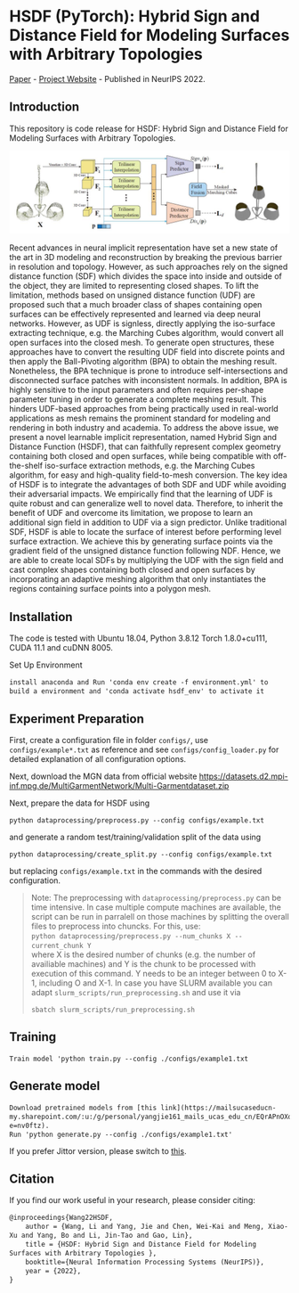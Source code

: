 # HSDF (PyTorch): Hybrid Sign and Distance Field for Modeling Surfaces with Arbitrary Topologies

[Paper](https://openreview.net/forum?id=Soadfc-JMeX) - 
[Project Website](http://geometrylearning.com/hsdf/) -
Published in NeurIPS 2022.

## Introduction
This repository is code release for HSDF: Hybrid Sign and Distance Field for Modeling Surfaces with Arbitrary Topologies.

<img src='teaser.jpg' width='800'>

Recent advances in neural implicit representation have set a new state of the art in 3D modeling and reconstruction by breaking the previous barrier in resolution and topology. However, as such approaches rely on the signed distance function (SDF) which divides the space into inside and outside of the object, they are limited to representing closed shapes. To lift the limitation, methods based on unsigned distance function (UDF) are proposed such that a much broader class of shapes containing open surfaces can be effectively represented and learned via deep neural networks. 
However, as UDF is signless, directly applying the iso-surface extracting technique, e.g. the Marching Cubes algorithm, would convert all open surfaces into the closed mesh. To generate open structures, these approaches have to convert the resulting UDF field into discrete points and then apply the Ball-Pivoting algorithm (BPA) to obtain the meshing result. Nonetheless, the BPA technique is prone to introduce self-intersections and disconnected surface patches with inconsistent normals. In addition, BPA is highly sensitive to the input parameters and often requires per-shape parameter tuning in order to generate a complete meshing result. This hinders UDF-based approaches from being practically used in real-world applications as mesh remains the prominent standard for modeling and rendering in both industry and academia. 
To address the above issue, we present a novel learnable implicit representation, named Hybrid Sign and Distance Function (HSDF), that can faithfully represent complex geometry containing both closed and open surfaces, while being compatible with off-the-shelf iso-surface extraction methods, e.g. the Marching Cubes algorithm, for easy and high-quality field-to-mesh conversion. The key idea of HSDF is to integrate the advantages of both SDF and UDF while avoiding their adversarial impacts. We empirically find that the learning of UDF is quite robust and can generalize well to novel data. Therefore, to inherit the benefit of UDF and overcome its limitation, we propose to learn an additional sign field in addition to UDF via a sign predictor. Unlike traditional SDF, HSDF is able to locate the surface of interest before performing level surface extraction. We achieve this by generating surface points via the gradient field of the unsigned distance function following NDF. Hence, we are able to create local SDFs by multiplying the UDF with the sign field and cast complex shapes containing both closed and open surfaces by incorporating an adaptive meshing algorithm that only instantiates the regions containing surface points into a polygon mesh.

## Installation

The code is tested with Ubuntu 18.04, Python 3.8.12 Torch 1.8.0+cu111, CUDA 11.1 and cuDNN 8005.

Set Up Environment

    install anaconda and Run 'conda env create -f environment.yml' to build a environment and 'conda activate hsdf_env' to activate it



## Experiment Preparation

First, create a configuration file in folder `configs/`, use `configs/example*.txt` as reference and see  `configs/config_loader.py` for detailed explanation of all configuration options.

Next, download the MGN data from official website https://datasets.d2.mpi-inf.mpg.de/MultiGarmentNetwork/Multi-Garmentdataset.zip
    
Next, prepare the data for HSDF using
```
python dataprocessing/preprocess.py --config configs/example.txt
```

and generate a random test/training/validation split of the data using
```
python dataprocessing/create_split.py --config configs/example.txt
```

but replacing `configs/example.txt` in the commands with the desired configuration.

> Note: The preprocessing with `dataprocessing/preprocess.py` can be time intensive. In case multiple compute machines are 
> available, the script can be run in parralell on those machines by splitting the overall files to preprocess into 
> chuncks. For this, use: \
> `python dataprocessing/preprocess.py --num_chunks X --current_chunk Y` \
> where X is the desired number of chunks (e.g. the number of availiable machines) and Y is the chunk to be processed 
> with execution of this command. Y needs to be an integer between 0 to X-1, including O and X-1. In case you have SLURM
> available you can adapt `slurm_scripts/run_preprocessing.sh` and use it via
> ```
> sbatch slurm_scripts/run_preprocessing.sh
> ```
  
## Training 
    
    Train model 'python train.py --config ./configs/example1.txt
    
## Generate model
    
    Download pretrained models from [this link](https://mailsucaseducn-my.sharepoint.com/:u:/g/personal/yangjie161_mails_ucas_edu_cn/EQrAPnOXqulNo89Yab0Rhk4BE4kkl8QCkJSSL5DiVixzrQ?e=nv0ftz).
    Run 'python generate.py --config ./configs/example1.txt'

If you prefer Jittor version, please switch to [this](https://github.com/IGLICT/HSDF-Net/tree/main).

## Citation

If you find our work useful in your research, please consider citing:

    @inproceedings{Wang22HSDF,
        author = {Wang, Li and Yang, Jie and Chen, Wei-Kai and Meng, Xiao-Xu and Yang, Bo and Li, Jin-Tao and Gao, Lin},
        title = {HSDF: Hybrid Sign and Distance Field for Modeling Surfaces with Arbitrary Topologies },
        booktitle={Neural Information Processing Systems (NeurIPS)},
        year = {2022},
    }
